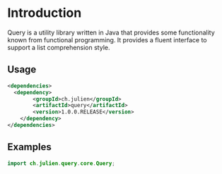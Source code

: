 # Introduction

Query is a utility library written in Java that provides some functionality known from functional programming.
It provides a fluent interface to support a list comprehension style.

## Usage


```xml
<dependencies>
  <dependency>
		<groupId>ch.julien</groupId>
		<artifactId>query</artifactId>
		<version>1.0.0.RELEASE</version>
	</dependency>
</dependencies>

```

## Examples


```java
import ch.julien.query.core.Query;

```

